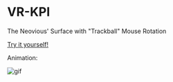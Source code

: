 # VR-KPI

The Neovious' Surface with "Trackball" Mouse Rotation

[Try it yourself!](https://mholovakin.github.io/VR-KPI/)

Animation:

![gif](https://github.com/mholovakin/VR-KPI/blob/PA2/images/IMG_0730.gif)
